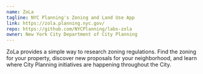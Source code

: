 ```yaml
---
name: ZoLa
tagline: NYC Planning's Zoning and Land Use App
link: https://zola.planning.nyc.gov/
repo: https://github.com/NYCPlanning/labs-zola
owner: New York City Department of City Planning
---
```


ZoLa provides a simple way to research zoning regulations. Find the zoning for your property, discover new proposals for your neighborhood, and learn where City Planning initiatives are happening throughout the City.